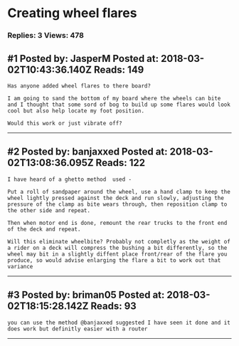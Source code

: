 # Creating wheel flares

### Replies: 3 Views: 478

## \#1 Posted by: JasperM Posted at: 2018-03-02T10:43:36.140Z Reads: 149

```
Has anyone added wheel flares to there board?

I am going to sand the bottom of my board where the wheels can bite and I thought that some sord of bog to build up some flares would look cool but also help locate my foot position.

Would this work or just vibrate off?
```

---
## \#2 Posted by: banjaxxed Posted at: 2018-03-02T13:08:36.095Z Reads: 122

```
I have heard of a ghetto method  used -

Put a roll of sandpaper around the wheel, use a hand clamp to keep the wheel lightly pressed against the deck and run slowly, adjusting the pressure of the clamp as bite wears through, then reposition clamp to the other side and repeat.

Then when motor end is done, remount the rear trucks to the front end of the deck and repeat.

Will this eliminate wheelbite? Probably not completly as the weight of a rider on a deck will compress the bushing a bit differently, so the wheel may bit in a slightly diffent place front/rear of the flare you produce, so would advise enlarging the flare a bit to work out that variance
```

---
## \#3 Posted by: briman05 Posted at: 2018-03-02T18:15:28.142Z Reads: 93

```
you can use the method @banjaxxed suggested I have seen it done and it does work but definitly easier with a router
```

---
